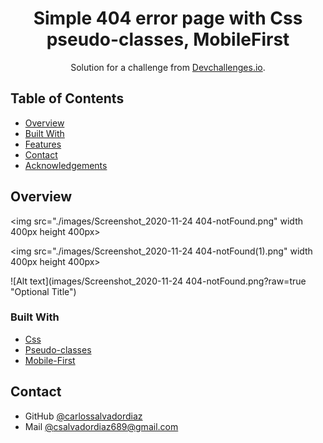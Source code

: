 <!-- Please update value in the {}  -->

<h1 align="center">Simple 404 error page with Css pseudo-classes, MobileFirst</h1>

<div align="center">
   Solution for a challenge from  <a href="http://devchallenges.io" target="_blank">Devchallenges.io</a>.
</div>

<!-- TABLE OF CONTENTS -->

## Table of Contents

- [Overview](#overview)
- [Built With](#built-with)
- [Features](#features)
- [Contact](#contact)
- [Acknowledgements](#acknowledgements)

<!-- OVERVIEW -->

## Overview

<img src="./images/Screenshot_2020-11-24 404-notFound.png" width 400px height 400px>

<img src="./images/Screenshot_2020-11-24 404-notFound(1).png" width 400px height 400px>

![Alt text](images/Screenshot_2020-11-24 404-notFound.png?raw=true "Optional Title")




### Built With

<!-- This section should list any major frameworks that you built your project using. Here are a few examples.-->

- [Css](https://developer.mozilla.org/es/docs/Web/CSS)
- [Pseudo-classes](#)
- [Mobile-First](#)

## Contact


- GitHub [@carlossalvadordiaz](https://{github.com/carlossalvadordiaz})
- Mail [@csalvadordiaz689@gmail.com](mailto:csalvadordiaz689@gmail.com)

